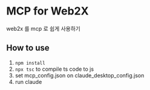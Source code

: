 # MCP for Web2X
web2x 를 mcp 로 쉽게 사용하기

## How to use
1. `npm install`
2. `npx tsc` to compile ts code to js
3. set mcp_config.json on claude_desktop_config.json
4. run claude